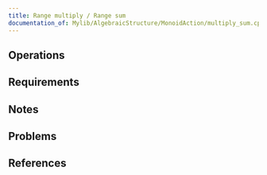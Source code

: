 ```yaml
---
title: Range multiply / Range sum
documentation_of: Mylib/AlgebraicStructure/MonoidAction/multiply_sum.cpp
---
```


## Operations

## Requirements

## Notes

## Problems

## References
